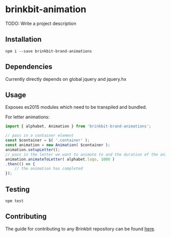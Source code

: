 # brinkbit-animation

TODO: Write a project description

## Installation

`npm i --save brinkbit-brand-animations`

## Dependencies

Currently directly depends on global jquery and jquery.hx

## Usage

Exposes es2015 modules which need to be transpiled and bundled.

For letter animations:

```javascript
import { alphabet, Animation } from 'brinkbit-brand-animations';

// pass in a container element
const $container = $( '.container' );
const animation = new Animation( $container );
animation.setupLetter();
// pass in the letter we want to animate to and the duration of the animation
animation.animateToLetter( alphabet.logo, 1000 )
.then(() => {
    // the animation has completed
});
```

## Testing

`npm test`

## Contributing

The guide for contributing to any Brinkbit repository can be found [here](https://github.com/Brinkbit/brinkbit-style-es6#contributing).
